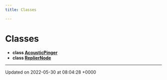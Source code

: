 ```yaml
---
title: Classes

---
```


# Classes




* **class [AcousticPinger](/medusa_base/api/markdown/medusa_comms/comms_acoustic/interrogation_scheme/Classes/classAcousticPinger/)** 
* **class [ReplierNode](/medusa_base/api/markdown/medusa_comms/comms_acoustic/interrogation_scheme/Classes/classReplierNode/)** 



-------------------------------

Updated on 2022-05-30 at 08:04:28 +0000
